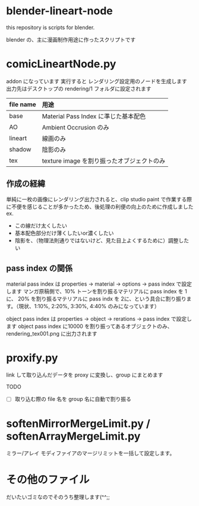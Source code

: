 # blender-lineart-node
this repository is scripts for blender.

blender の、主に漫画制作用途に作ったスクリプトです

# comicLineartNode.py
addon になっています
実行すると レンダリング設定用のノードを生成します
出力先はデスクトップの rendering/1 フォルダに設定されます

|file name| 用途|
|:-----|:----------|
| base | Material Pass Index に準じた基本配色|
| AO | Ambient Occrusion のみ|
|lineart| 線画のみ|
|shadow| 陰影のみ|
|tex| texture image を割り振ったオブジェクトのみ|

## 作成の経緯
単純に一枚の画像にレンダリング出力されると、clip studio paint で作業する際に不便を感じることが多かったため、後処理の利便の向上のために作成しました
ex.
- この線だけ太くしたい
- 基本配色部分だけ薄くしたいor濃くしたい
- 陰影を、（物理法則通りではないけど、見た目上よくするために）調整したい

## pass index の関係
material pass index は properties -> material -> options -> pass index で設定します
マンガ原稿側で、10% トーンを割り振るマテリアルに pass index を 1に、 20% を割り振るマテリアルに pass indx を 2に、という具合に割り振ります。（現状、1:10%, 2:20%, 3:30%, 4:40% のみになっています）

object pass index は properties -> object -> rerations -> pass index で設定します
object pass index に10000 を割り振ってあるオブジェクトのみ、rendering_tex001.png に出力されます

# proxify.py
link して取り込んだデータを proxy に変換し、group にまとめます

TODO 
- [ ] 取り込む際の file 名を group 名に自動で割り振る

# softenMirrorMergeLimit.py / softenArrayMergeLimit.py
ミラー/アレイ モディファイアのマージリミットを一括して設定します。

# その他のファイル
だいたいゴミなのでそのうち整理します(^^;;
